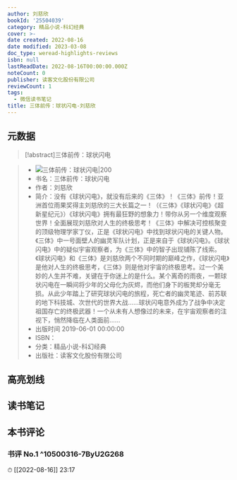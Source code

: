 ```yaml
---
author: 刘慈欣
bookId: '25504039'
category: 精品小说-科幻经典
cover: >-
date created: 2022-08-16
date modified: 2023-03-08
doc_type: weread-highlights-reviews
isbn: null
lastReadDate: 2022-08-16T00:00:00.000Z
noteCount: 0
publisher: 读客文化股份有限公司
reviewCount: 1
tags:
  - 微信读书笔记
title: 三体前传：球状闪电-刘慈欣
---
```


## 元数据

>[!abstract]三体前传：球状闪电

> - ![三体前传：球状闪电|200](https://wfqqreader-1252317822.image.myqcloud.com/cover/39/25504039/t7_25504039.jpg)
> - 书名：三体前传：球状闪电
> - 作者：刘慈欣
> - 简介：没有《球状闪电》，就没有后来的《三体》！《三体》前传！亚洲首位雨果奖得主刘慈欣的三大长篇之一！（《三体》《球状闪电》《超新星纪元》）《球状闪电》拥有最狂野的想象力！带你从另一个维度观察世界！全面展现刘慈欣对人生的终极思考！《三体》中解决可控核聚变的顶级物理学家丁仪，正是《球状闪电》中找到球状闪电的关键人物。《三体》中一号面壁人的幽灵军队计划，正是来自于《球状闪电》。《球状闪电》中的疑似宇宙观察者，为《三体》中的智子出现铺陈了线索。《球状闪电》和《三体》是刘慈欣两个不同时期的巅峰之作，《球状闪电》是他对人生的终极思考，《三体》则是他对宇宙的终极思考。过一个美妙的人生并不难，关键在于你迷上的是什么。某个离奇的雨夜，一颗球状闪电在一瞬间将少年的父母化为灰烬，而他们身下的板凳却分毫无损。从此少年踏上了研究球状闪电的旅程，死亡者的幽灵笔迹、前苏联的地下科技城、次世代的世界大战……球状闪电意外成为了战争中决定祖国存亡的终极武器！一个从未有人想像过的未来，在宇宙观察者的注视下，悄然降临在人类面前……
> - 出版时间 2019-06-01 00:00:00
> - ISBN：
> - 分类：精品小说-科幻经典
> - 出版社：读客文化股份有限公司

## 高亮划线

## 读书笔记

## 本书评论

### 书评 No.1 ^10500316-7ByU2G268

⏱ [[2022-08-16]] 23:17
